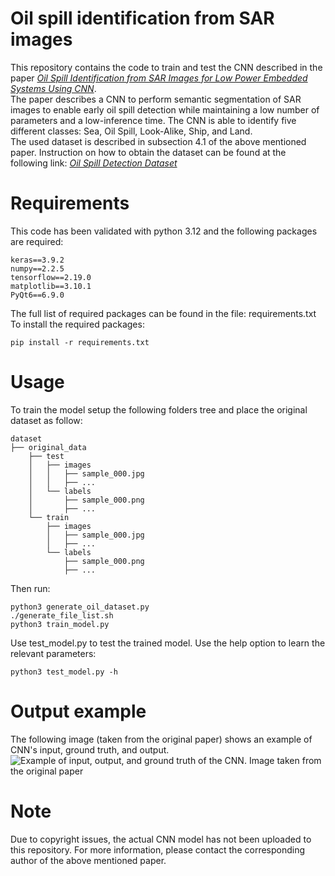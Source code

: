 # Oil spill identification from SAR images

This repository contains the code to train and test the CNN described in the paper [*Oil Spill Identification from SAR Images for Low Power Embedded Systems Using CNN*](https://www.mdpi.com/2072-4292/13/18/3606).\
The paper describes a CNN to perform semantic segmentation of SAR images to enable early oil spill detection while maintaining a low number of parameters and a low-inference time.
The CNN is able to identify five different classes: Sea, Oil Spill, Look-Alike, Ship, and Land.\
The used dataset is described in subsection 4.1 of the above mentioned paper.
Instruction on how to obtain the dataset can be found at the following link: [*Oil Spill Detection Dataset*](https://m4d.iti.gr/oil-spill-detection-dataset/)

# Requirements
This code has been validated with python 3.12 and the following packages are required:
```
keras==3.9.2
numpy==2.2.5
tensorflow==2.19.0
matplotlib==3.10.1
PyQt6==6.9.0
```

The full list of required packages can be found in the file: requirements.txt
To install the required packages:
```
pip install -r requirements.txt
```

# Usage
To train the model setup the following folders tree and place the original dataset as follow:

```
dataset
├── original_data
    ├── test
    │   ├── images
    │   │   ├── sample_000.jpg
    │   │   ├── ...
    │   └── labels
    │       ├── sample_000.png
    │       ├── ...
    └── train
        ├── images
        │   ├── sample_000.jpg
        │   ├── ...
        └── labels
            ├── sample_000.png
            ├── ...
```

Then run:
```
python3 generate_oil_dataset.py
./generate_file_list.sh
python3 train_model.py
```

Use test_model.py to test the trained model.
Use the help option to learn the relevant parameters:
```
python3 test_model.py -h
```

# Output example
The following image (taken from the original paper) shows an example of CNN's input, ground truth, and output.
![Example of input, output, and ground truth of the CNN. Image taken from the original paper](https://www.mdpi.com/remotesensing/remotesensing-13-03606/article_deploy/html/images/remotesensing-13-03606-g004.png)

# Note
Due to copyright issues, the actual CNN model has not been uploaded to this repository. For more information, please contact the corresponding author of the above mentioned paper.
